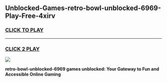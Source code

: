 
## Unblocked-Games-retro-bowl-unblocked-6969-Play-Free-4xirv
<h3>
<a href="https://premium76.site?title=retro-bowl-unblocked-6969&ref=24M">CLICK TO PLAY</a></h3>
<hr>

<h3>
<a href="https://premium76.site?title=retro-bowl-unblocked-6969&ref=24M">CLICK 2 PLAY</a>
  
</h3>

<a href="https://premium76.site?title=retro-bowl-unblocked-6969&ref=24M"><img src="https://clearcache.store/games.png"></a>


**retro-bowl-unblocked-6969 games unblocked: Your Gateway to Fun and Accessible Online Gaming**
